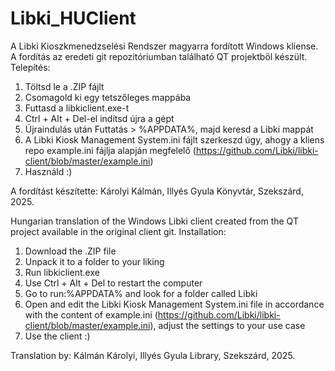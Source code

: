 # Libki_HUClient
A Libki Kioszkmenedzselési Rendszer magyarra fordított Windows kliense.
A fordítás az eredeti git repozitóriumban található QT projektből készült.
Telepítés:
1. Töltsd le a .ZIP fájlt
2. Csomagold ki egy tetszőleges mappába
3. Futtasd a libkiclient.exe-t
4. Ctrl + Alt + Del-el indítsd újra a gépt
5. Újraindulás után Futtatás > %APPDATA%, majd keresd a Libki mappát
6. A Libki Kiosk Management System.ini fájlt szerkeszd úgy, ahogy a kliens repo example.ini fájlja alapján megfelelő (https://github.com/Libki/libki-client/blob/master/example.ini)
7. Használd :)

A fordítást készítette: Károlyi Kálmán, Illyés Gyula Könyvtár, Szekszárd, 2025.
   
Hungarian translation of the Windows Libki client created from the QT project available in the original client git.
Installation:
1. Download the .ZIP file
2. Unpack it to a folder to your liking
3. Run libkiclient.exe
4. Use Ctrl + Alt + Del to restart the computer
5. Go to run:%APPDATA% and look for a folder called Libki
6. Open and edit the Libki Kiosk Management System.ini file in accordance with the content of example.ini (https://github.com/Libki/libki-client/blob/master/example.ini), adjust the settings to your use case
7. Use the client :)

Translation by: Kálmán Károlyi, Illyés Gyula Library, Szekszárd, 2025.
